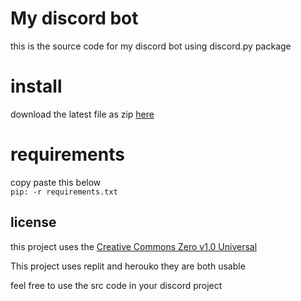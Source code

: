 # My discord bot

this is the source code for my discord bot using discord.py package

# install
download the latest file as zip [here](https://github.com/Brandonbr1/DSBot/archive/refs/heads/main.zip)

# requirements

copy paste this below
<br>
```pip: -r requirements.txt ```

## license 
this project uses the [Creative Commons Zero v1.0 Universal ](https://github.com/Brandonbr1/DSBot/blob/main/LICENSE)

This project uses replit and herouko they are both usable

feel free to use the src code in your discord project
